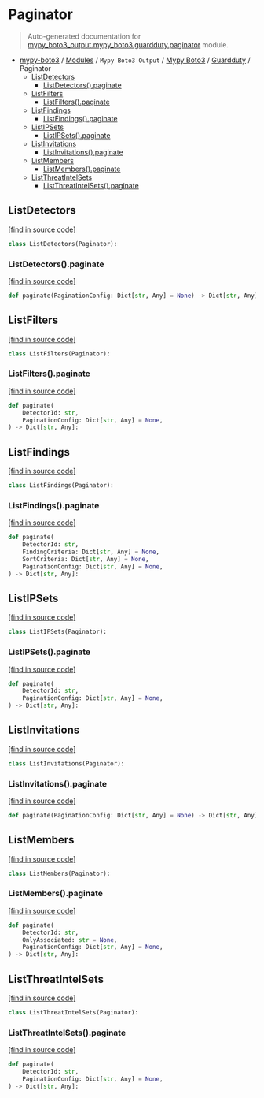 # Paginator

> Auto-generated documentation for [mypy_boto3_output.mypy_boto3.guardduty.paginator](https://github.com/vemel/mypy_boto3/blob/master/mypy_boto3_output/mypy_boto3/guardduty/paginator.py) module.

- [mypy-boto3](../../../README.md#mypy_boto3) / [Modules](../../../MODULES.md#mypy-boto3-modules) / `Mypy Boto3 Output` / [Mypy Boto3](../index.md#mypy-boto3) / [Guardduty](index.md#guardduty) / Paginator
    - [ListDetectors](#listdetectors)
        - [ListDetectors().paginate](#listdetectorspaginate)
    - [ListFilters](#listfilters)
        - [ListFilters().paginate](#listfilterspaginate)
    - [ListFindings](#listfindings)
        - [ListFindings().paginate](#listfindingspaginate)
    - [ListIPSets](#listipsets)
        - [ListIPSets().paginate](#listipsetspaginate)
    - [ListInvitations](#listinvitations)
        - [ListInvitations().paginate](#listinvitationspaginate)
    - [ListMembers](#listmembers)
        - [ListMembers().paginate](#listmemberspaginate)
    - [ListThreatIntelSets](#listthreatintelsets)
        - [ListThreatIntelSets().paginate](#listthreatintelsetspaginate)

## ListDetectors

[[find in source code]](https://github.com/vemel/mypy_boto3/blob/master/mypy_boto3_output/mypy_boto3/guardduty/paginator.py#L9)

```python
class ListDetectors(Paginator):
```

### ListDetectors().paginate

[[find in source code]](https://github.com/vemel/mypy_boto3/blob/master/mypy_boto3_output/mypy_boto3/guardduty/paginator.py#L12)

```python
def paginate(PaginationConfig: Dict[str, Any] = None) -> Dict[str, Any]:
```

## ListFilters

[[find in source code]](https://github.com/vemel/mypy_boto3/blob/master/mypy_boto3_output/mypy_boto3/guardduty/paginator.py#L16)

```python
class ListFilters(Paginator):
```

### ListFilters().paginate

[[find in source code]](https://github.com/vemel/mypy_boto3/blob/master/mypy_boto3_output/mypy_boto3/guardduty/paginator.py#L19)

```python
def paginate(
    DetectorId: str,
    PaginationConfig: Dict[str, Any] = None,
) -> Dict[str, Any]:
```

## ListFindings

[[find in source code]](https://github.com/vemel/mypy_boto3/blob/master/mypy_boto3_output/mypy_boto3/guardduty/paginator.py#L25)

```python
class ListFindings(Paginator):
```

### ListFindings().paginate

[[find in source code]](https://github.com/vemel/mypy_boto3/blob/master/mypy_boto3_output/mypy_boto3/guardduty/paginator.py#L28)

```python
def paginate(
    DetectorId: str,
    FindingCriteria: Dict[str, Any] = None,
    SortCriteria: Dict[str, Any] = None,
    PaginationConfig: Dict[str, Any] = None,
) -> Dict[str, Any]:
```

## ListIPSets

[[find in source code]](https://github.com/vemel/mypy_boto3/blob/master/mypy_boto3_output/mypy_boto3/guardduty/paginator.py#L38)

```python
class ListIPSets(Paginator):
```

### ListIPSets().paginate

[[find in source code]](https://github.com/vemel/mypy_boto3/blob/master/mypy_boto3_output/mypy_boto3/guardduty/paginator.py#L41)

```python
def paginate(
    DetectorId: str,
    PaginationConfig: Dict[str, Any] = None,
) -> Dict[str, Any]:
```

## ListInvitations

[[find in source code]](https://github.com/vemel/mypy_boto3/blob/master/mypy_boto3_output/mypy_boto3/guardduty/paginator.py#L47)

```python
class ListInvitations(Paginator):
```

### ListInvitations().paginate

[[find in source code]](https://github.com/vemel/mypy_boto3/blob/master/mypy_boto3_output/mypy_boto3/guardduty/paginator.py#L50)

```python
def paginate(PaginationConfig: Dict[str, Any] = None) -> Dict[str, Any]:
```

## ListMembers

[[find in source code]](https://github.com/vemel/mypy_boto3/blob/master/mypy_boto3_output/mypy_boto3/guardduty/paginator.py#L54)

```python
class ListMembers(Paginator):
```

### ListMembers().paginate

[[find in source code]](https://github.com/vemel/mypy_boto3/blob/master/mypy_boto3_output/mypy_boto3/guardduty/paginator.py#L57)

```python
def paginate(
    DetectorId: str,
    OnlyAssociated: str = None,
    PaginationConfig: Dict[str, Any] = None,
) -> Dict[str, Any]:
```

## ListThreatIntelSets

[[find in source code]](https://github.com/vemel/mypy_boto3/blob/master/mypy_boto3_output/mypy_boto3/guardduty/paginator.py#L66)

```python
class ListThreatIntelSets(Paginator):
```

### ListThreatIntelSets().paginate

[[find in source code]](https://github.com/vemel/mypy_boto3/blob/master/mypy_boto3_output/mypy_boto3/guardduty/paginator.py#L69)

```python
def paginate(
    DetectorId: str,
    PaginationConfig: Dict[str, Any] = None,
) -> Dict[str, Any]:
```

